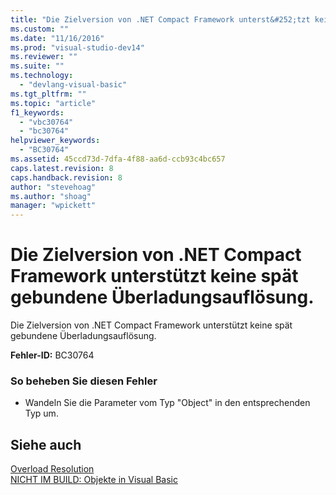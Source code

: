 ```yaml
---
title: "Die Zielversion von .NET Compact Framework unterst&#252;tzt keine sp&#228;t gebundene &#220;berladungsaufl&#246;sung. | Microsoft Docs"
ms.custom: ""
ms.date: "11/16/2016"
ms.prod: "visual-studio-dev14"
ms.reviewer: ""
ms.suite: ""
ms.technology: 
  - "devlang-visual-basic"
ms.tgt_pltfrm: ""
ms.topic: "article"
f1_keywords: 
  - "vbc30764"
  - "bc30764"
helpviewer_keywords: 
  - "BC30764"
ms.assetid: 45ccd73d-7dfa-4f88-aa6d-ccb93c4bc657
caps.latest.revision: 8
caps.handback.revision: 8
author: "stevehoag"
ms.author: "shoag"
manager: "wpickett"
---
```

# Die Zielversion von .NET Compact Framework unterst&#252;tzt keine sp&#228;t gebundene &#220;berladungsaufl&#246;sung.
Die Zielversion von .NET Compact Framework unterstützt keine spät gebundene Überladungsauflösung.  
  
 **Fehler\-ID:** BC30764  
  
### So beheben Sie diesen Fehler  
  
-   Wandeln Sie die Parameter vom Typ "Object" in den entsprechenden Typ um.  
  
## Siehe auch  
 [Overload Resolution](../../visual-basic/programming-guide/language-features/procedures/overload-resolution.md)   
 [NICHT IM BUILD: Objekte in Visual Basic](http://msdn.microsoft.com/de-de/85bd757a-a19e-45e1-af89-d68765f5ee3c)